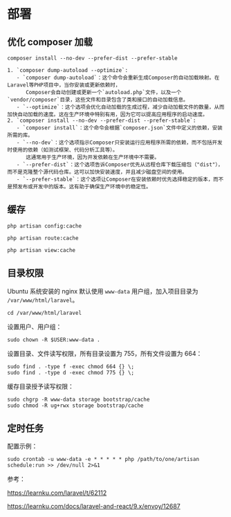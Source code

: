 # 部署

## 优化 composer 加载

```shell
composer install --no-dev --prefer-dist --prefer-stable
```

```
1. `composer dump-autoload --optimize`:
   - `composer dump-autoload`：这个命令会重新生成Composer的自动加载映射。在Laravel等PHP项目中，当你安装或更新依赖时，
      Composer会自动创建或更新一个`autoload.php`文件，以及一个`vendor/composer`目录，这些文件和目录包含了类和接口的自动加载信息。
   - `--optimize`：这个选项会优化自动加载的生成过程，减少自动加载文件的数量，从而加快自动加载的速度。这在生产环境中特别有用，因为它可以提高应用程序的启动速度。
2. `composer install --no-dev --prefer-dist --prefer-stable`:
   - `composer install`：这个命令会根据`composer.json`文件中定义的依赖，安装所需的库。
   - `--no-dev`：这个选项指示Composer只安装运行应用程序所需的依赖，而不包括开发时使用的依赖（如测试框架、代码分析工具等）。
      这通常用于生产环境，因为开发依赖在生产环境中不需要。
   - `--prefer-dist`：这个选项告诉Composer优先从远程仓库下载压缩包（"dist"），而不是克隆整个源代码仓库。这可以加快安装速度，并且减少磁盘空间的使用。
   - `--prefer-stable`：这个选项让Composer在安装依赖时优先选择稳定的版本，而不是预发布或开发中的版本。这有助于确保生产环境中的稳定性。

```

## 缓存

```shell
php artisan config:cache

php artisan route:cache

php artisan view:cache
```

## 目录权限

Ubuntu 系统安装的 nginx 默认使用 `www-data` 用户组，加入项目目录为 `/var/www/html/laravel`。

```shell
cd /var/www/html/laravel
```

设置用户、用户组：

```shell
sudo chown -R $USER:www-data .
```

设置目录、文件读写权限，所有目录设置为 755，所有文件设置为 664：

```shell
sudo find . -type f -exec chmod 664 {} \;   
sudo find . -type d -exec chmod 775 {} \;
```

缓存目录授予读写权限：

```shell
sudo chgrp -R www-data storage bootstrap/cache
sudo chmod -R ug+rwx storage bootstrap/cache
```


## 定时任务

配置示例：

```
sudo crontab -u www-data -e * * * * * php /path/to/one/artisan schedule:run >> /dev/null 2>&1
```



参考：

https://learnku.com/laravel/t/62112

https://learnku.com/docs/laravel-and-react/9.x/envoy/12687